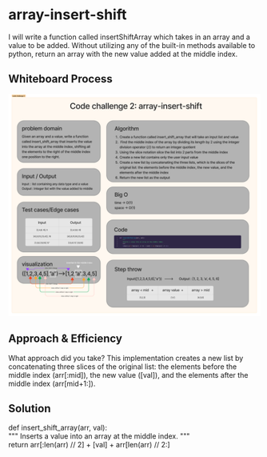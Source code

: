# array-insert-shift
I will write a function called insertShiftArray which takes in an array and a value to be added. Without utilizing any of the built-in methods available to python, return an array with the new value added at the middle index.

## Whiteboard Process
![](./assets/code%20challange%202.png)


## Approach & Efficiency
What approach did you take? 
This implementation creates a new list by concatenating three slices of the original list: the elements before the middle index (arr[:mid]), the new value ([val]), and the elements after the middle index (arr[mid+1:]).

## Solution

def insert_shift_array(arr, val):  
    """
    Inserts a value into an array at the middle index.
    """  
    return arr[:len(arr) // 2] + [val] + arr[len(arr) // 2:]
